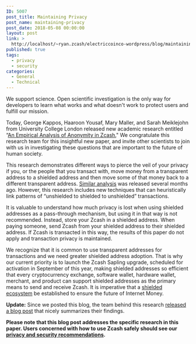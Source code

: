 ```yaml
---
ID: 5007
post_title: Maintaining Privacy
post_name: maintaining-privacy
post_date: 2018-05-08 00:00:00
layout: post
link: >
  http://localhost/~ryan.zcash/electriccoinco-wordpress/blog/maintaining-privacy/
published: true
tags:
  - privacy
  - security
categories:
  - General
  - Technical
---
```

<p>We support science. Open scientific investigation is the only way for developers to learn what works and what doesn't work to protect users and fulfill our mission.</p>
<p>Today, George Kappos, Haaroon Yousaf, Mary Maller, and Sarah Meiklejohn from University College London released new academic research entitled “<a href="https://smeiklej.com/files/usenix18.pdf">An Empirical Analysis of Anonymity in Zcash.</a>" We congratulate this research team for this insightful new paper, and invite other scientists to join with us in investigating these questions that are important to the future of human society.</p>
<p>This research demonstrates different ways to pierce the veil of your privacy if you, or the people that you transact with, move money from a transparent address to a shielded address and then move some of that money back to a different transparent address. <a href="/blog/new-research-on-shielded-ecosystem/">Similar analysis</a> was released several months ago. However, this research includes new techniques that can heuristically link patterns of “unshielded to shielded to unshielded” transactions.</p>
<p>It is valuable to understand how much privacy is lost when using shielded addresses as a pass-through mechanism, but using it in that way is not recommended. Instead, store your Zcash in a shielded address. When paying someone, send Zcash from your shielded address to their shielded address. If Zcash is transacted in this way, the results of this paper do not apply and transaction privacy is maintained.</p>
<p>We recognize that it is common to use transparent addresses for transactions and we need greater shielded address adoption. That is why our current priority is to launch the Zcash Sapling upgrade, scheduled for activation in September of this year, making shielded addresses so efficient that every cryptocurrency exchange, software wallet, hardware wallet, merchant, and product can support shielded addresses as the primary means to send and receive Zcash. It is imperative that a <a href="/blog/shielded-ecosystem/">shielded ecosystem</a> be established to ensure the future of Internet Money.</p>
<p><strong>Update:</strong> Since we posted this blog, the team behind this research <a href="https://www.benthamsgaze.org/2018/05/09/the-pools-run-dry-analyzing-anonymity-in-zcash/">released a blog post</a> that nicely summarizes their findings.</p>
<p><b>Please note that this blog post addresses the specific research in this paper. Users concerned with how to use Zcash safely should see our <a href="https://z.cash/support/security/privacy-security-recommendations.html">privacy and security recommendations</a>.</b></p>
